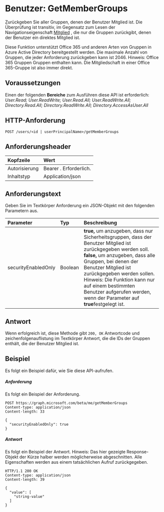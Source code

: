 # <a name="user-getmembergroups"></a>Benutzer: GetMemberGroups
Zurückgeben Sie aller Gruppen, denen der Benutzer Mitglied ist. Die Überprüfung ist transitiv, im Gegensatz zum Lesen der Navigationseigenschaft [Mitglied](../api/user_list_memberof.md) , die nur die Gruppen zurückgibt, denen der Benutzer ein direktes Mitglied ist.

Diese Funktion unterstützt Office 365 und anderen Arten von Gruppen in Azure Active Directory bereitgestellt werden. Die maximale Anzahl von Gruppen, die jeder Anforderung zurückgeben kann ist 2046. Hinweis: Office 365 Gruppen Gruppen enthalten kann. Die Mitgliedschaft in einer Office 365-Gruppe ist also immer direkt.

## <a name="prerequisites"></a>Voraussetzungen
Einen der folgenden **Bereiche** zum Ausführen diese API ist erforderlich: *User.Read; User.ReadWrite; User.Read.All; User.ReadWrite.All; Directory.Read.All; Directory.ReadWrite.All; Directory.AccessAsUser.All*
## <a name="http-request"></a>HTTP-Anforderung
<!-- { "blockType": "ignored" } -->
```http
POST /users/<id | userPrincipalName>/getMemberGroups
```
## <a name="request-headers"></a>Anforderungsheader
| Kopfzeile       | Wert |
|:---------------|:--------|
| Autorisierung  | Bearer <token>. Erforderlich.  |
| Inhaltstyp  | Application/json  |

## <a name="request-body"></a>Anforderungstext
Geben Sie im Textkörper Anforderung ein JSON-Objekt mit den folgenden Parametern aus.

| Parameter    | Typ   |Beschreibung|
|:---------------|:--------|:----------|
|securityEnabledOnly|Boolean|**true,** um anzugeben, dass nur Sicherheitsgruppen, dass der Benutzer Mitglied ist zurückgegeben werden soll. **false,** um anzugeben, dass alle Gruppen, bei denen der Benutzer Mitglied ist zurückgegeben werden sollen. Hinweis: Die Funktion kann nur auf einem bestimmten Benutzer aufgerufen werden, wenn der Parameter auf **true**festgelegt ist.|

## <a name="response"></a>Antwort
Wenn erfolgreich ist, diese Methode gibt `200, OK` Antwortcode und zeichenfolgenauflistung im Textkörper Antwort, die die IDs der Gruppen enthält, die der Benutzer Mitglied ist.

## <a name="example"></a>Beispiel
Es folgt ein Beispiel dafür, wie Sie diese API-aufrufen.
##### <a name="request"></a>Anforderung
Es folgt ein Beispiel der Anforderung.
<!-- {
  "blockType": "request",
  "name": "user_getmembergroups"
}-->
```http
POST https://graph.microsoft.com/beta/me/getMemberGroups
Content-type: application/json
Content-length: 33

{
  "securityEnabledOnly": true
}
```

##### <a name="response"></a>Antwort
Es folgt ein Beispiel der Antwort. Hinweis: Das hier gezeigte Response-Objekt der Kürze halber werden möglicherweise abgeschnitten. Alle Eigenschaften werden aus einem tatsächlichen Aufruf zurückgegeben.
<!-- {
  "blockType": "response",
  "truncated": true,
  "@odata.type": "string",
  "isCollection": true
} -->
```http
HTTP/1.1 200 OK
Content-type: application/json
Content-length: 39

{
  "value": [
    "string-value"
  ]
}
```

<!-- uuid: 8fcb5dbc-d5aa-4681-8e31-b001d5168d79
2015-10-25 14:57:30 UTC -->
<!-- {
  "type": "#page.annotation",
  "description": "user: getMemberGroups",
  "keywords": "",
  "section": "documentation",
  "tocPath": ""
}-->

